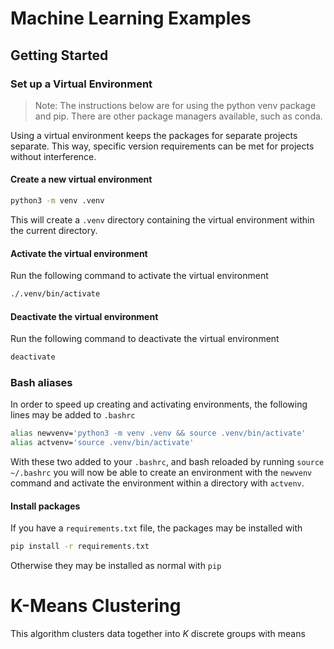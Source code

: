 # Machine Learning Examples

## Getting Started

### Set up a Virtual Environment

> Note: The instructions below are for using the python venv package and pip.
> There are other package managers available, such as conda.

Using a virtual environment keeps the packages for separate projects separate.
This way, specific version requirements can be met for projects without
interference.

#### Create a new virtual environment

```bash 
python3 -m venv .venv 
```

This will create a ```.venv``` directory containing the virtual environment 
within the current directory.

#### Activate the virtual environment

Run the following command to activate the virtual environment 

```bash
./.venv/bin/activate
```

#### Deactivate the virtual environment 

Run the following command to deactivate the virtual environment 

```bash 
deactivate 
```

### Bash aliases 

In order to speed up creating and activating environments, the following lines 
may be added to ```.bashrc```

```bash
alias newvenv='python3 -m venv .venv && source .venv/bin/activate'
alias actvenv='source .venv/bin/activate'
```
With these two added to your ```.bashrc```, and bash reloaded by running 
```source ~/.bashrc``` you will now be able to create an environment with the
```newvenv``` command and activate the environment within a directory with
```actvenv```.

#### Install packages 

If you have a ```requirements.txt``` file, the packages may be installed with 

```bash
pip install -r requirements.txt 
```

Otherwise they may be installed as normal with ```pip```

# K-Means Clustering

This algorithm clusters data together into $K$ discrete groups with means 


